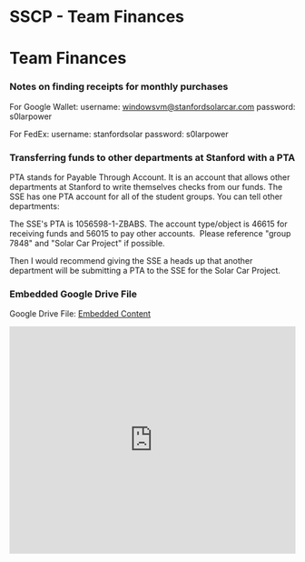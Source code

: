 # SSCP - Team Finances

# Team Finances

### Notes on finding receipts for monthly purchases 

[](#h.t0hfipbht4po)

For Google Wallet: username: windowsvm@stanfordsolarcar.com password: s0larpower

For FedEx: username: stanfordsolar password: s0larpower

### Transferring funds to other departments at Stanford with a PTA

[](#h.7c6t0lan6fp9)

PTA stands for Payable Through Account. It is an account that allows other departments at Stanford to write themselves checks from our funds. The SSE has one PTA account for all of the student groups. You can tell other departments:

The SSE's PTA is 1056598-1-ZBABS. The account type/object is 46615 for receiving funds and 56015 to pay other accounts.  Please reference "group 7848" and "Solar Car Project" if possible. 

Then I would recommend giving the SSE a heads up that another department will be submitting a PTA to the SSE for the Solar Car Project.

[](https://drive.google.com/folderview?id=1rBnuZUvX4Cr0s9fS2_C1l0-BstrvBcFG)

### Embedded Google Drive File

Google Drive File: [Embedded Content](https://drive.google.com/embeddedfolderview?id=1rBnuZUvX4Cr0s9fS2_C1l0-BstrvBcFG#list)

<iframe width="100%" height="400" src="https://drive.google.com/embeddedfolderview?id=1rBnuZUvX4Cr0s9fS2_C1l0-BstrvBcFG#list" frameborder="0"></iframe>

